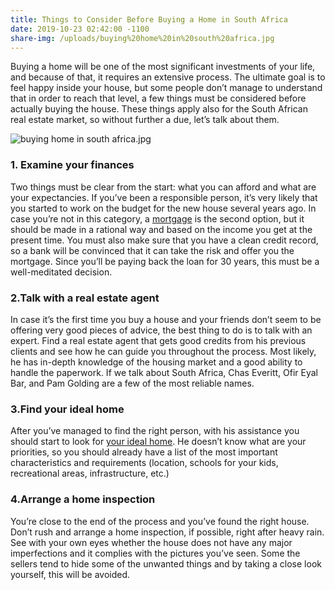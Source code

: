 ```yaml
---
title: Things to Consider Before Buying a Home in South Africa
date: 2019-10-23 02:42:00 -1100
share-img: /uploads/buying%20home%20in%20south%20africa.jpg
---
```


Buying a home will be one of the most significant investments of your life, and because of that, it requires an extensive process. The ultimate goal is to feel happy inside your house, but some people don’t manage to understand that in order to reach that level, a few things must be considered before actually buying the house. These things apply also for the South African real estate market, so without further a due, let’s talk about them.

![buying home in south africa.jpg](/uploads/buying%20home%20in%20south%20africa.jpg)

### 1. Examine your finances

Two things must be clear from the start: what you can afford and what are your expectancies. If you’ve been a responsible person, it’s very likely that you started to work on the budget for the new house several years ago. In case you’re not in this category, a [mortgage](https://content.accesscommercialfinance.com/blog/advantages-of-a-commercial-mortgage) is the second option, but it should be made in a rational way and based on the income you get at the present time. 
You must also make sure that you have a clean credit record, so a bank will be convinced that it can take the risk and offer you the mortgage. Since you’ll be paying back the loan for 30 years, this must be a well-meditated decision.

### 2.Talk with a real estate agent

In case it’s the first time you buy a house and your friends don’t seem to be offering very good pieces of advice, the best thing to do is to talk with an expert. Find a real estate agent that gets good credits from his previous clients and see how he can guide you throughout the process. 
Most likely, he has in-depth knowledge of the housing market and a good ability to handle the paperwork. If we talk about South Africa, Chas Everitt, Ofir Eyal Bar, and Pam Golding are a few of the most reliable names. 

### 3.Find your ideal home

After you’ve managed to find the right person, with his assistance you should start to look for [your ideal home](https://www.your-move.co.uk/buy/guides/finding-your-ideal-home). He doesn’t know what are your priorities, so you should already have a list of the most important characteristics and requirements (location, schools for your kids, recreational areas, infrastructure, etc.)

### 4.Arrange a home inspection

You’re close to the end of the process and you’ve found the right house. Don’t rush and arrange a home inspection, if possible, right after heavy rain. See with your own eyes whether the house does not have any major imperfections and it complies with the pictures you’ve seen. Some the sellers tend to hide some of the unwanted things and by taking a close look yourself, this will be avoided. 
